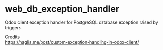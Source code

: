 # web_db_exception_handler
Odoo client exception handler for PostgreSQL database exception raised by triggers

Credits:<br>
https://naglis.me/post/custom-exception-handling-in-odoo-client/
